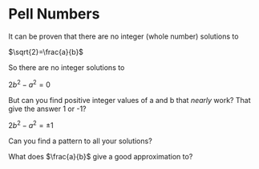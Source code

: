# Pell Numbers

It can be proven that there are no integer (whole number) solutions to

$\sqrt{2}=\frac{a}{b}$

So there are no integer solutions to

$2b^2 - a^2 = 0$

But can you find positive integer values of a and b that _nearly_ work? That give the answer 1 or -1?

$2b^2 - a^2 = \pm1$

Can you find a pattern to all your solutions?

What does $\frac{a}{b}$ give a good approximation to?
